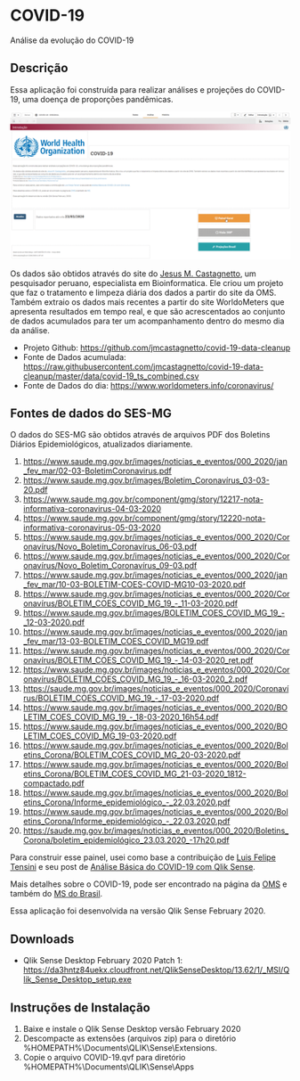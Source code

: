 # COVID-19

 Análise da evolução do COVID-19

## Descrição

Essa aplicação foi construída para realizar análises e projeções do COVID-19, uma doença de proporções pandêmicas.

![COVID-19](https://github.com/pbergo/COVID-19/blob/master/COVID-19-Geral.gif)

Os dados são obtidos através do site do [Jesus M. Castagnetto](https://castagnetto.site/), um pesquisador peruano, especialista em Bioinformatica. Ele criou um projeto que faz o tratamento e limpeza diária dos dados a partir do site da OMS. Também extraio os dados mais recentes a partir do site WorldoMeters que apresenta resultados em tempo real, e que são acrescentados ao conjunto de dados acumulados para ter um acompanhamento dentro do mesmo dia da análise.

* Projeto Github: <https://github.com/jmcastagnetto/covid-19-data-cleanup>
* Fonte de Dados acumulada: <https://raw.githubusercontent.com/jmcastagnetto/covid-19-data-cleanup/master/data/covid-19_ts_combined.csv>
* Fonte de Dados do dia: <https://www.worldometers.info/coronavirus/>

## Fontes de dados do SES-MG

O dados do SES-MG são obtidos através de arquivos PDF dos Boletins Diários Epidemiológicos, atualizados diariamente.

1. <https://www.saude.mg.gov.br/images/noticias_e_eventos/000_2020/jan_fev_mar/02-03-BoletimCoronavirus.pdf>
2. <https://www.saude.mg.gov.br/images/Boletim_Coronavírus_03-03-20.pdf>
3. <https://www.saude.mg.gov.br/component/gmg/story/12217-nota-informativa-coronavirus-04-03-2020>
4. <https://www.saude.mg.gov.br/component/gmg/story/12220-nota-informativa-coronavirus-05-03-2020>
5. <https://www.saude.mg.gov.br/images/noticias_e_eventos/000_2020/Coronavírus/Novo_Boletim_Coronavírus_06-03.pdf>
6. <https://www.saude.mg.gov.br/images/noticias_e_eventos/000_2020/Coronavírus/Novo_Boletim_Coronavírus_09-03.pdf>
7. <https://www.saude.mg.gov.br/images/noticias_e_eventos/000_2020/jan_fev_mar/10-03-BOLETIM-COES-COVID-MG10-03-2020.pdf>
8. <https://www.saude.mg.gov.br/images/noticias_e_eventos/000_2020/Coronavírus/BOLETIM_COES_COVID_MG_19_-_11-03-2020.pdf>
9. <https://www.saude.mg.gov.br/images/BOLETIM_COES_COVID_MG_19_-_12-03-2020.pdf>
10. <https://www.saude.mg.gov.br/images/noticias_e_eventos/000_2020/jan_fev_mar/13-03-BOLETIM_COES_COVID_MG19.pdf>
11. <https://www.saude.mg.gov.br/images/noticias_e_eventos/000_2020/Coronavírus/BOLETIM_COES_COVID_MG_19_-_14-03-2020_ret.pdf>
12. <https://www.saude.mg.gov.br/images/noticias_e_eventos/000_2020/Coronavírus/BOLETIM_COES_COVID_MG_19_-_16-03-2020_2.pdf>
13. <https://saude.mg.gov.br/images/noticias_e_eventos/000_2020/Coronavírus/BOLETIM_COES_COVID_MG_19_-_17-03-2020.pdf>
14. <https://www.saude.mg.gov.br/images/noticias_e_eventos/000_2020/BOLETIM_COES_COVID_MG_19_-_18-03-2020_16h54.pdf>
15. <https://www.saude.mg.gov.br/images/noticias_e_eventos/000_2020/BOLETIM_COES_COVID_MG_19-03-2020.pdf>
16. <https://www.saude.mg.gov.br/images/noticias_e_eventos/000_2020/Boletins_Corona/BOLETIM_COES_COVID_MG_20-03-2020.pdf>
17. <https://www.saude.mg.gov.br/images/noticias_e_eventos/000_2020/Boletins_Corona/BOLETIM_COES_COVID_MG_21-03-2020_1812-compactado.pdf>
18. <https://www.saude.mg.gov.br/images/noticias_e_eventos/000_2020/Boletins_Corona/Informe_epidemiológico_-_22.03.2020.pdf>
19. <https://www.saude.mg.gov.br/images/noticias_e_eventos/000_2020/Boletins_Corona/Informe_epidemiológico_-_22.03.2020.pdf>
20. <https://saude.mg.gov.br/images/noticias_e_eventos/000_2020/Boletins_Corona/boletim_epidemiológico_23.03.2020_-17h20.pdf>

Para construir esse painel, usei como base a contribuição de [Luis Felipe Tensini](https://www.linkedin.com/in/tensini/) e seu post de [Análise Básica do COVID-19 com Qlik Sense](https://www.linkedin.com/posts/tensini_qlik-coronavirus-activity-6643295124241567744-D1Ao).

Mais detalhes sobre o COVID-19, pode ser encontrado na página da [OMS](https://www.who.int/emergencies/diseases/novel-coronavirus-2019) e também do [MS do Brasil](https://coronavirus.saude.gov.br).

Essa aplicação foi desenvolvida na versão Qlik Sense February 2020.

## Downloads

* Qlik Sense Desktop February 2020 Patch 1: <https://da3hntz84uekx.cloudfront.net/QlikSenseDesktop/13.62/1/_MSI/Qlik_Sense_Desktop_setup.exe>

## Instruções de Instalação

1. Baixe e instale o Qlik Sense Desktop versão February 2020
2. Descompacte as extensões (arquivos zip) para o diretório %HOMEPATH%\Documents\QLIK\Sense\Extensions.
3. Copie o arquivo COVID-19.qvf para diretório %HOMEPATH%\Documents\QLIK\Sense\Apps
